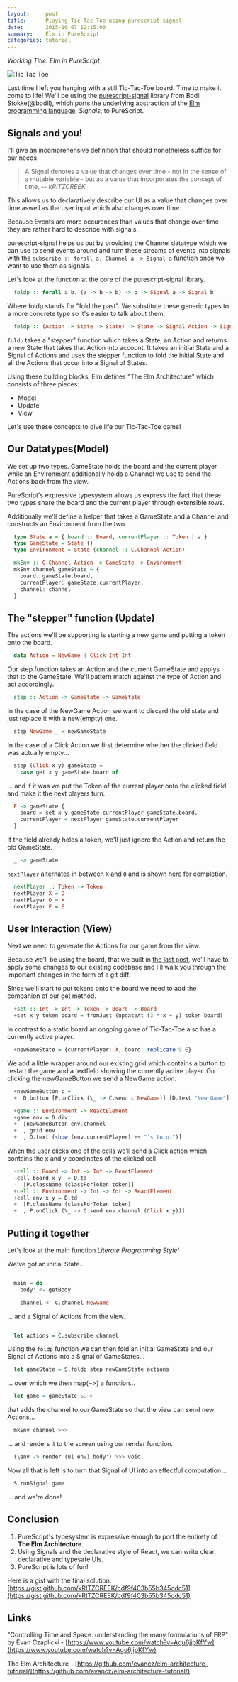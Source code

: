 ```yaml
---
layout:     post
title:      Playing Tic-Tac-Toe using purescript-signal
date:       2015-10-07 12:15:00
summary:    Elm in PureScript
categories: tutorial
---
```


*Working Title: Elm in PureScript*

<span class="absolute-center"> ![Tic Tac Toe](http://ecx.images-amazon.com/images/I/51Ak%2BBWmrSL.jpg) </span>

Last time I left you hanging with a still Tic-Tac-Toe board. Time to make it come to life! We'll be using the [purescript-signal](https://github.com/bodil/purescript-signal) library from Bodil Stokke(@bodil), which ports the underlying abstraction of the [Elm programming language](http://elm-lang.org/), *Signals*, to PureScript.

Signals and you!
----------------

I'll give an incomprehensive definition that should nonetheless suffice for our needs.

> A Signal denotes a value that changes over time - not in the sense of a mutable variable - but as a value that incorporates the concept of time.
> -- <cite>kRITZCREEK</cite>

This allows us to declaratively describe our UI as a value that changes over time aswell as the user input which also changes over time.

Because Events are more occurences than values that change over time they are rather hard to describe with signals.

purescript-signal helps us out by providing the Channel datatype which we can use to send events around and turn these streams of events into signals with the `subscribe :: forall a. Channel a -> Signal a` function once we want to use them as signals.

Let's look at the function at the core of the purescript-signal library.

``` haskell
  foldp :: forall a b. (a -> b -> b) -> b -> Signal a -> Signal b
```

Where foldp stands for "fold the past". We substitute these generic types to a more concrete type so it's easier to talk about them.

``` haskell
  foldp :: (Action -> State -> State) -> State -> Signal Action -> Signal State
```

`foldp` takes a "stepper" function which takes a State, an Action and returns a new State that takes that Action into account. It takes an initial State and a Signal of Actions and uses the stepper function to fold the initial State and all the Actions that occur into a Signal of States.

Using these building blocks, Elm defines "The Elm Architecture" which consists of three pieces:
-   Model
-   Update
-   View

Let's use these concepts to give life our Tic-Tac-Toe game!

Our Datatypes(Model)
--------------------

We set up two types. GameState holds the board and the current player while an Environment additionally holds a Channel we use to send the Actions back from the view.

PureScript's expressive typesystem allows us express the fact that these two types share the board and the current player through extensible rows.

Additionally we'll define a helper that takes a GameState and a Channel and constructs an Environment from the two.

``` haskell
  type State a = { board :: Board, currentPlayer :: Token | a }
  type GameState = State ()
  type Environment = State (channel :: C.Channel Action)

  mkEnv :: C.Channel Action -> GameState -> Environment
  mkEnv channel gameState = {
    board: gameState.board,
    currentPlayer: gameState.currentPlayer,
    channel: channel
  }
```

The "stepper" function (Update)
-------------------------------

The actions we'll be supporting is starting a new game and putting a token onto the board.

``` haskell
  data Action = NewGame | Click Int Int
```

Our step function takes an Action and the current GameState and applys that to the GameState. We'll pattern match against the type of Action and act accordingly.

``` haskell
  step :: Action -> GameState -> GameState
```

In the case of the NewGame Action we want to discard the old state and just replace it with a new(empty) one.

``` haskell
  step NewGame _ = newGameState
```

In the case of a Click Action we first determine whether the clicked field was actually empty...

``` haskell
  step (Click x y) gameState =
    case get x y gameState.board of
```

... and if it was we put the Token of the current player onto the clicked field and make it the next players turn.

``` haskell
  E -> gameState {
    board = set x y gameState.currentPlayer gameState.board,
    currentPlayer = nextPlayer gameState.currentPlayer
  }
```

If the field already holds a token, we'll just ignore the Action and return the old GameState.

``` haskell
  _ -> gameState
```

`nextPlayer` alternates in between `X` and `O` and is shown here for completion.

``` haskell
  nextPlayer :: Token -> Token
  nextPlayer X = O
  nextPlayer O = X
  nextPlayer E = E
```

User Interaction (View)
-----------------------

Next we need to generate the Actions for our game from the view.

Because we'll be using the board, that we built in [the last post](https://kritzcreek.github.io/example/2015/10/03/tic-tac-toe-with-purescript/), we'll have to apply some changes to our existing codebase and I'll walk you through the important changes in the form of a git diff.

Since we'll start to put tokens onto the board we need to add the companion of our get method.

``` haskell
  +set :: Int -> Int -> Token -> Board -> Board
  +set x y token board = fromJust (updateAt (3 * x + y) token board)
```

In contrast to a static board an ongoing game of Tic-Tac-Toe also has a currently active player.

``` haskell
  +newGameState = {currentPlayer: X, board: replicate 9 E}
```

We add a little wrapper around our existing grid which contains a button to restart the game and a textfield showing the currently active player. On clicking the newGameButton we send a NewGame action.

``` haskell
  +newGameButton c =
  +  D.button [P.onClick (\_ -> C.send c NewGame)] [D.text "New Game"]

  +game :: Environment -> ReactElement
  +game env = D.div'
  +  [newGameButton env.channel
  +  , grid env
  +  , D.text (show (env.currentPlayer) ++ "'s turn.")]
```

When the user clicks one of the cells we'll send a Click action which contains the x and y coordinates of the clicked cell.

``` haskell
  -cell :: Board -> Int -> Int -> ReactElement
  -cell board x y  = D.td
  -  [P.className (classForToken token)]
  +cell :: Environment -> Int -> Int -> ReactElement
  +cell env x y = D.td
  +  [P.className (classForToken token)
  +  , P.onClick (\_ -> C.send env.channel (Click x y))]
```

Putting it together
-------------------

Let's look at the main function *Literate Programming Style!*

We've got an initial State...

``` haskell

  main = do
    body' <- getBody

    channel <- C.channel NewGame
```

... and a Signal of Actions from the view.

``` haskell

  let actions = C.subscribe channel
```

Using the `foldp` function we can then fold an initial GameState and our Signal of Actions into a Signal of GameStates...

``` haskell
  let gameState = S.foldp step newGameState actions
```

... over which we then map(~&gt;) a function...

``` haskell
  let game = gameState S.~>
```

that adds the channel to our GameState so that the view can send new Actions...

``` haskell
  mkEnv channel >>>
```

... and renders it to the screen using our render function.

``` haskell
  (\env -> render (ui env) body') >>> void
```

Now all that is left is to turn that Signal of UI into an effectful computation...

``` haskell
  S.runSignal game
```

... and we're done!

Conclusion
----------

1.  PureScript's typesystem is expressive enough to port the entirety of **The Elm Architecture**.
2.  Using Signals and the declarative style of React, we can write clear, declarative and typesafe UIs.
3.  PureScript is lots of fun!

Here is a gist with the final solution: [https://gist.github.com/kRITZCREEK/cdf9f403b55b345cdc51](https://gist.github.com/kRITZCREEK/cdf9f403b55b345cdc51)

Links
----------

"Controlling Time and Space: understanding the many formulations of FRP" by Evan Czaplicki - [https://www.youtube.com/watch?v=Agu6jipKfYw](https://www.youtube.com/watch?v=Agu6jipKfYw)

The Elm Architecture - [https://github.com/evancz/elm-architecture-tutorial/](https://github.com/evancz/elm-architecture-tutorial/)
